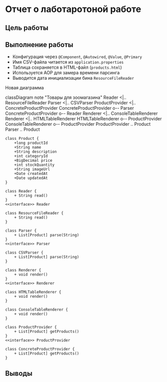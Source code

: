 # Отчет о лаботаротоной работе

## Цель работы

## Выполнение работы
- Конфигурация через `@Component`, `@Autowired`, `@Value`, `@Primary`
- Имя CSV-файла читается из `application.properties`
- Таблица сохраняется в HTML-файл (`products.html`)
- Используется AOP для замера времени парсинга
- Выводится дата инициализации бина `ResourceFileReader`

Новая диаграмма

classDiagram
    note "Товары для зоомагазина"
    Reader <|.. ResourceFileReader
    Parser <|.. CSVParser
    ProductProvider <|.. ConcreteProductProvider
    ConcreteProductProvider o-- Parser
    ConcreteProductProvider o-- Reader
    Renderer <|.. ConsoleTableRenderer
    Renderer <|.. HTMLTableRenderer
    HTMLTableRenderer o-- ProductProvider
    ConsoleTableRenderer o-- ProductProvider
    ProductProvider .. Product
    Parser .. Product

    class Product {
        +long productId
        +String name
        +String description
        +int categoryId
        +BigDecimal price
        +int stockQuantity
        +String imageUrl
        +Date createdAt
        +Date updatedAt
    }

    class Reader {
        + String read()
    }
    <<interface>> Reader

    class ResourceFileReader {
        + String read()
    }

    class Parser {
        + List[Product] parse(String)
    }
    <<interface>> Parser

    class CSVParser {
        + List[Product] parse(String)
    }

    class Renderer {
        + void render()
    }
    <<interface>> Renderer

    class HTMLTableRenderer {
        + void render()
    }

    class ConsoleTableRenderer {
        + void render()
    }

    class ProductProvider {
        + List[Product] getProducts()
    }
    <<interface>> ProductProvider

    class ConcreteProductProvider {
        + List[Product] getProducts()
    }

## Выводы